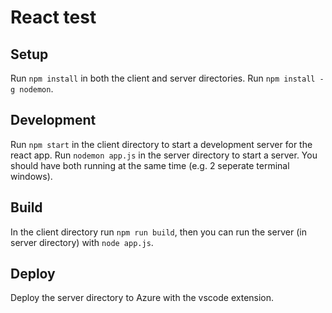 # React test

## Setup

Run ```npm install``` in both the client and server directories.
Run ```npm install -g nodemon```.

## Development

Run ```npm start``` in the client directory to start a development server for the react app. Run ```nodemon app.js``` in the server directory to start a server. You should have both running at the same time (e.g. 2 seperate terminal windows).

## Build

In the client directory run ```npm run build```, then you can run the server (in server directory) with ```node app.js```.

## Deploy

Deploy the server directory to Azure with the vscode extension.
